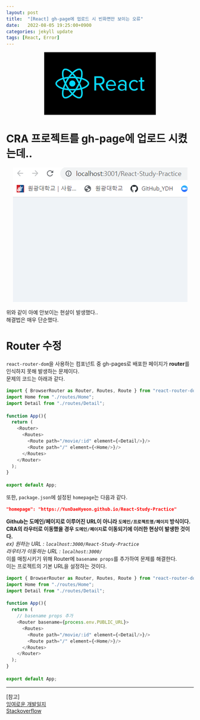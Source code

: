 ```yaml
---
layout: post
title:  "[React] gh-page에 업로드 시 빈화면만 보이는 오류"
date:   2022-08-05 19:25:00+0900
categories: jekyll update
tags: [React, Error]
---
```

<p align="center"><img src="/assets/img/blog/정보/리액트.png"></p>

# CRA 프로젝트를 gh-page에 업로드 시켰는데..
<p align="center"><img src="/assets/img/blog/정보/react_post9_img1.png"></p>

위와 같이 아예 안보이는 현살이 발생했다..  
해결법은 매우 단순했다.  

# Router 수정
`react-router-dom`을 사용하는 컴포넌트 중 gh-pages로 배포한 페이지가 **router**를 인식하지 못해 발생하는 문제이다.  
문제의 코드는 아래과 같다.

```javascript
import { BrowserRouter as Router, Routes, Route } from "react-router-dom";
import Home from "./routes/Home";
import Detail from "./routes/Detail";

function App(){
  return (
    <Router>
      <Routes>
        <Route path="/movie/:id" element={<Detail/>}/>
        <Route path="/" element={<Home/>}/>
      </Routes>
    </Router>
  );
}

export default App;
```
또한, `package.json`에 설정된 `homepage`는 다음과 같다.  

```json
"homepage": "https://YunDaeHyeon.github.io/React-Study-Practice"
```

**Github는 도메인/페이지로 이루어진 URL이 아니라 `도메인/프로젝트명/페이지` 방식이다. CRA의 라우터로 이동했을 경우 `도메인/페이지`로 이동되기에 이러한 현상이 발생한 것이다.**  
*ex) 원하는 URL : `localhost:3000/React-Study-Practice`*  
*라우터가 이동하는 URL : `localhost:3000/`*  
이를 매칭시키기 위해 Router에 `basename props`를 추가하여 문제를 해결한다.  
이는 프로젝트의 기본 URL을 설정하는 것이다.  

```javascript
import { BrowserRouter as Router, Routes, Route } from "react-router-dom";
import Home from "./routes/Home";
import Detail from "./routes/Detail";

function App(){
  return (
    // basename props 추가
    <Router basename={process.env.PUBLIC_URL}>
      <Routes>
        <Route path="/movie/:id" element={<Detail/>}/>
        <Route path="/" element={<Home/>}/>
      </Routes>
    </Router>
  );
}

export default App;
```
  


---  
[참고]  
[잉여로운 개발일지](https://bum-developer.tistory.com/entry/React-gh-pages%EB%A1%9C-%EB%B0%B0%ED%8F%AC%ED%95%9C-%ED%8E%98%EC%9D%B4%EC%A7%80%EA%B0%80-router%EB%A5%BC-%EC%A0%9C%EB%8C%80%EB%A1%9C-%EC%9D%B8%EC%8B%9D-%EB%AA%BB%ED%95%B4%EC%9A%94)  
[Stackoverflow](https://stackoverflow.com/questions/42686149/cant-build-create-react-app-project-with-custom-public-url?rq=1)  